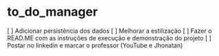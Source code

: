 # to_do_manager

[ ] Adicionar persistência dos dados
[ ] Melhorar a estilização
[ ] Fazer o READ.ME com as instruções de execução e demonstração do projeto
[ ] Postar no linkedin e marcar o professor (YouTube e Jhonatan)
